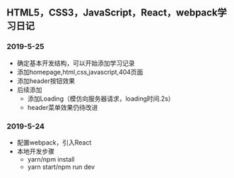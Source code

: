 ## HTML5，CSS3，JavaScript，React，webpack学习日记

### 2019-5-25
+ 确定基本开发结构，可以开始添加学习记录
+ 添加homepage,html,css,javascript,404页面
+ 添加header按钮效果
+ 后续添加
  + 添加Loading（模仿向服务器请求，loading时间.2s）
  + header菜单效果仍待改进

### 2019-5-24
+ 配置webpack，引入React
+ 本地开发步骤
  + yarn/npm install
  + yarn start/npm run dev